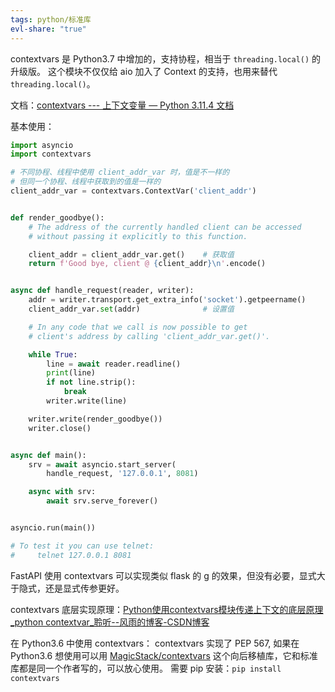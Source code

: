 ```yaml
---
tags: python/标准库
evl-share: "true"
---
```

contextvars 是 Python3.7 中增加的，支持协程，相当于 `threading.local()` 的升级版。
这个模块不仅仅给 aio 加入了 Context 的支持，也用来替代 `threading.local()`。

文档：[contextvars --- 上下文变量 — Python 3.11.4 文档](https://docs.python.org/zh-cn/3/library/contextvars.html)

基本使用：
```python
import asyncio
import contextvars

# 不同协程、线程中使用 client_addr_var 时，值是不一样的
# 但同一个协程、线程中获取到的值是一样的
client_addr_var = contextvars.ContextVar('client_addr')


def render_goodbye():
    # The address of the currently handled client can be accessed
    # without passing it explicitly to this function.

    client_addr = client_addr_var.get()    # 获取值
    return f'Good bye, client @ {client_addr}\n'.encode()


async def handle_request(reader, writer):
    addr = writer.transport.get_extra_info('socket').getpeername()
    client_addr_var.set(addr)              # 设置值

    # In any code that we call is now possible to get
    # client's address by calling 'client_addr_var.get()'.

    while True:
        line = await reader.readline()
        print(line)
        if not line.strip():
            break
        writer.write(line)

    writer.write(render_goodbye())
    writer.close()


async def main():
    srv = await asyncio.start_server(
        handle_request, '127.0.0.1', 8081)

    async with srv:
        await srv.serve_forever()


asyncio.run(main())

# To test it you can use telnet:
#     telnet 127.0.0.1 8081
```

FastAPI 使用 contextvars 可以实现类似 flask 的 g 的效果，但没有必要，显式大于隐式，还是显式传参更好。

contextvars 底层实现原理：[Python使用contextvars模块传递上下文的底层原理\_python contextvar\_聆听--风雨的博客-CSDN博客](https://blog.csdn.net/luchengtao11/article/details/126442670)

在 Python3.6 中使用 contextvars：
contextvars 实现了 PEP 567, 如果在 Python3.6 想使用可以用 [MagicStack/contextvars](https://github.com/MagicStack/contextvars) 这个向后移植库，它和标准库都是同一个作者写的，可以放心使用。
需要 pip 安装：`pip install contextvars`
